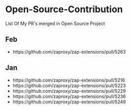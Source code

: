 # Open-Source-Contribution
List Of My PR's merged in Open Source Project

## Feb
<ul> 
<li>https://github.com/zaproxy/zap-extensions/pull/5263</li>
</ul>

## Jan
<ul> 
  <li> https://github.com/zaproxy/zap-extensions/pull/5216 </li>
  <li> https://github.com/zaproxy/zap-extensions/pull/5223 </li>
  <li> https://github.com/zaproxy/zap-extensions/pull/5229 </li>
  <li> https://github.com/zaproxy/zap-extensions/pull/5236 </li>
  <li> https://github.com/zaproxy/zap-extensions/pull/5249 </li>
</ul>
